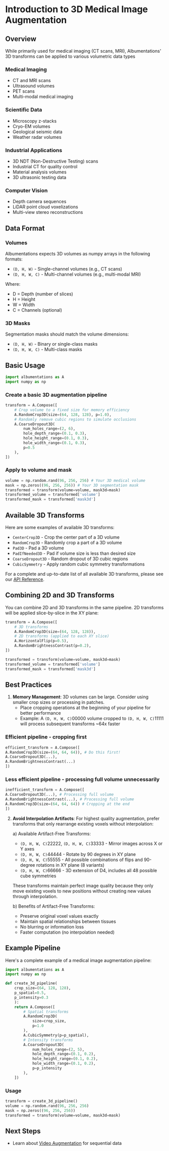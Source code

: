 # Introduction to 3D Medical Image Augmentation

## Overview

While primarily used for medical imaging (CT scans, MRI), Albumentations' 3D transforms can be applied to various volumetric data types

### Medical Imaging
- CT and MRI scans
- Ultrasound volumes
- PET scans
- Multi-modal medical imaging

### Scientific Data
- Microscopy z-stacks
- Cryo-EM volumes
- Geological seismic data
- Weather radar volumes

### Industrial Applications
- 3D NDT (Non-Destructive Testing) scans
- Industrial CT for quality control
- Material analysis volumes
- 3D ultrasonic testing data

### Computer Vision
- Depth camera sequences
- LiDAR point cloud voxelizations
- Multi-view stereo reconstructions

## Data Format

### Volumes
Albumentations expects 3D volumes as numpy arrays in the following formats:
- `(D, H, W)` - Single-channel volumes (e.g., CT scans)
- `(D, H, W, C)` - Multi-channel volumes (e.g., multi-modal MRI)

Where:
- D = Depth (number of slices)
- H = Height
- W = Width
- C = Channels (optional)

### 3D Masks
Segmentation masks should match the volume dimensions:
- `(D, H, W)` - Binary or single-class masks
- `(D, H, W, C)` - Multi-class masks

## Basic Usage

```python
import albumentations as A
import numpy as np
```

### Create a basic 3D augmentation pipeline

```python
transform = A.Compose([
    # Crop volume to a fixed size for memory efficiency
    A.RandomCrop3D(size=(64, 128, 128), p=1.0),
    # Randomly remove cubic regions to simulate occlusions
    A.CoarseDropout3D(
        num_holes_range=(2, 6),
        hole_depth_range=(0.1, 0.3),
        hole_height_range=(0.1, 0.3),
        hole_width_range=(0.1, 0.3),
        p=0.5
    ),
])
```

### Apply to volume and mask

```python
volume = np.random.rand(96, 256, 256) # Your 3D medical volume
mask = np.zeros((96, 256, 256)) # Your 3D segmentation mask
transformed = transform(volume=volume, mask3d=mask)
transformed_volume = transformed['volume']
transformed_mask = transformed['mask3d']
```

## Available 3D Transforms

Here are some examples of available 3D transforms:

- `CenterCrop3D` - Crop the center part of a 3D volume
- `RandomCrop3D` - Randomly crop a part of a 3D volume
- `Pad3D` - Pad a 3D volume
- `PadIfNeeded3D` - Pad if volume size is less than desired size
- `CoarseDropout3D` - Random dropout of 3D cubic regions
- `CubicSymmetry` - Apply random cubic symmetry transformations

For a complete and up-to-date list of all available 3D transforms, please see our [API Reference](api_reference/augmentations/3d_transforms.md).

## Combining 2D and 3D Transforms

You can combine 2D and 3D transforms in the same pipeline. 2D transforms will be applied slice-by-slice in the XY plane:

```python
transform = A.Compose([
    # 3D transforms
    A.RandomCrop3D(size=(64, 128, 128)),
    # 2D transforms (applied to each XY slice)
    A.HorizontalFlip(p=0.5),
    A.RandomBrightnessContrast(p=0.2),
])

transformed = transform(volume=volume, mask3d=mask)
transformed_volume = transformed['volume']
transformed_mask = transformed['mask3d']
```


## Best Practices

1. **Memory Management**: 3D volumes can be large. Consider using smaller crop sizes or processing in patches.
   - Place cropping operations at the beginning of your pipeline for better performance
   - Example: A `(D, H, W, C)`00000 volume cropped to `(D, H, W, C)`11111 will process subsequent transforms ~64x faster

### Efficient pipeline - cropping first
```python
efficient_transform = A.Compose([
A.RandomCrop3D(size=(64, 64, 64)), # Do this first!
A.CoarseDropout3D(...),
A.RandomBrightnessContrast(...)
])
```

### Less efficient pipeline - processing full volume unnecessarily
```python
inefficient_transform = A.Compose([
A.CoarseDropout3D(...), # Processing full volume
A.RandomBrightnessContrast(...), # Processing full volume
A.RandomCrop3D(size=(64, 64, 64)) # Cropping at the end
])
```

2. **Avoid Interpolation Artifacts**: For highest quality augmentation, prefer transforms that only rearrange existing voxels without interpolation:

   a) Available Artifact-Free Transforms:
      - `(D, H, W, C)`22222, `(D, H, W, C)`33333 - Mirror images across X or Y axes
      - `(D, H, W, C)`44444 - Rotate by 90 degrees in XY plane
      - `(D, H, W, C)`55555 - All possible combinations of flips and 90-degree rotations in XY plane (8 variants)
      - `(D, H, W, C)`66666 - 3D extension of D4, includes all 48 possible cube symmetries

   These transforms maintain perfect image quality because they only move existing voxels to new positions without creating new values through interpolation.

    b) Benefits of Artifact-Free Transforms:
    - Preserve original voxel values exactly
    - Maintain spatial relationships between tissues
    - No blurring or information loss
    - Faster computation (no interpolation needed)

## Example Pipeline

Here's a complete example of a medical image augmentation pipeline:

```python
import albumentations as A
import numpy as np

def create_3d_pipeline(
    crop_size=(64, 128, 128),
    p_spatial=0.5,
    p_intensity=0.3
    ):
    return A.Compose([
        # Spatial transforms
        A.RandomCrop3D(
            size=crop_size,
            p=1.0
        ),
        A.CubicSymmetry(p=p_spatial),
        # Intensity transforms
        A.CoarseDropout3D(
            num_holes_range=(2, 5),
            hole_depth_range=(0.1, 0.2),
            hole_height_range=(0.1, 0.2),
            hole_width_range=(0.1, 0.2),
            p=p_intensity
        ),
    ])
```

### Usage

```python
transform = create_3d_pipeline()
volume = np.random.rand(96, 256, 256)
mask = np.zeros((96, 256, 256))
transformed = transform(volume=volume, mask3d=mask)
```


## Next Steps

- Learn about [Video Augmentation](./video_augmentation.md) for sequential data
